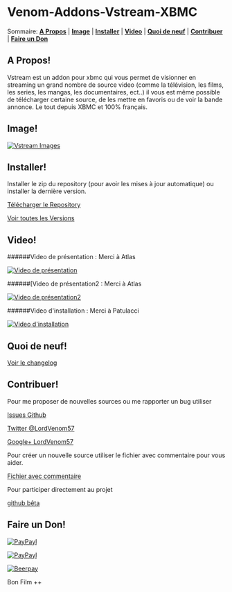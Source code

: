 Venom-Addons-Vstream-XBMC
=================

Sommaire: **[A Propos](#a-propos)** | **[Image](#image)** | **[Installer](#installer)** | **[Video](#video)** | **[Quoi de neuf](#quoi-de-neuf)** | **[Contribuer](#contribuer)** | **[Faire un Don](#faire-un-don)** 

## A Propos!

Vstream est un addon pour xbmc qui vous permet de visionner en streaming un grand nombre de source video (comme la télévision, les films, les series, les mangas, les documentaires, ect..) il vous est même possible de télécharger certaine source, de les mettre en favoris ou de voir la bande annonce. Le tout depuis XBMC et 100% français.

## Image!

[![Vstream Images](http://img4.hostingpics.net/pics/128778Sanstitre1.jpg)](http://img4.hostingpics.net/pics/128778Sanstitre1.jpg)

## Installer!

Installer le zip du repository (pour avoir les mises à jour automatique) ou installer la dernière version.

[Télécharger le Repository](https://github.com/LordVenom/venom-xbmc-addons/releases/tag/Repository)

[Voir toutes les Versions](https://github.com/LordVenom/venom-xbmc-addons/releases)

## Video!

######Video de présentation : Merci à Atlas

[![Video de présentation](http://img.youtube.com/vi/LHV24CWg2hs/0.jpg)](https://www.youtube.com/watch?v=LHV24CWg2hs)

######[Video de présentation2 : Merci à Atlas

[![Video de présentation2](http://img.youtube.com/vi/reZ1ZKH41VE/0.jpg)](http://www.youtube.com/watch?v=reZ1ZKH41VE)

######Video d'installation : Merci à Patulacci

[![Video d'installation](http://img.youtube.com/vi/XeACz8uMoxQ/0.jpg)](http://www.youtube.com/watch?v=XeACz8uMoxQ)


## Quoi de neuf!

[Voir le changelog](https://github.com/LordVenom/venom-xbmc-addons/blob/master/plugin.video.vstream/changelog.txt)


## Contribuer!

Pour me proposer de nouvelles sources ou me rapporter un bug utiliser

[Issues Github](https://github.com/LordVenom/venom-xbmc-addons/issues)

[Twitter @LordVenom57](https://twitter.com/LordVenom57)

[Google+ LordVenom57](https://plus.google.com/+LordVenom57/posts)


Pour créer un nouvelle source utiliser le fichier avec commentaire pour vous aider.

[Fichier avec commentaire](https://github.com/LordVenom/venom-xbmc-addons/blob/master/ajouter_une_source.py)

Pour participer directement au projet

[github bêta](https://github.com/LordVenom/venom-xbmc-addons-beta)


## Faire un Don!

[![PayPayl](https://img.shields.io/badge/Paypal-Me-yellow.svg)](http://paypal.me/vstream)


[![PayPayl](https://img.shields.io/badge/Paypal-CB-green.svg)](https://www.paypal.com/cgi-bin/webscr?cmd=_s-xclick&hosted_button_id=NG5VVH8BMNLBJ)


[![Beerpay](https://beerpay.io/LordVenom/venom-xbmc-addons/badge.svg?style=beer)](https://beerpay.io/LordVenom/venom-xbmc-addons)


Bon Film ++
